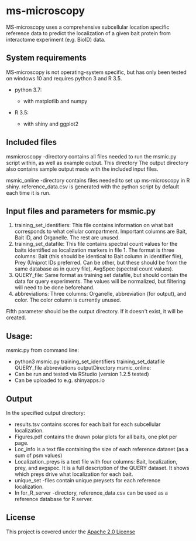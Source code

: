 # ms-microscopy
MS-microscopy uses a comprehensive subcellular location specific reference data to predict the localization of a given bait protein from interactome experiment (e.g. BioID) data.

## System requirements
MS-microscopy is not operating-system specific, but has only been tested on windows 10 and requires python 3 and R 3.5.

- python 3.7:
  - with matplotlib and numpy

- R 3.5:
  - with shiny and ggplot2

## Included files
msmicroscopy -directory contains all files needed to run the msmic.py script within, as well as example output. This directory The output directory also contains sample output made with the included input files.

msmic_online -directory contains files needed to set up ms-microscopy in R shiny. reference_data.csv is generated with the python script by default each time it is run. 

## Input files and parameters for msmic.py 
1. training_set_identifiers: This file contains information on what bait corresponds to what cellular compartment. Important columns are Bait, Bait ID, and Organelle. The rest are unused. 
2. training_set_datafile: This file contains spectral count values for the baits identified as localization markers in file 1. The format is three columns: Bait (this should be identical to Bait column in identifier file), Prey (Uniprot IDs preferred. Can be other, but these should be from the same database as in query file), AvgSpec (spectral count values).
3. QUERY_file: Same format as training set datafile, but should contain the data for query experiments. The values will be normalized, but filtering will need to be done beforehand. 
4. abbreviations: Three columns: Organelle, abbreviation (for output), and color. The color column is currently unused.

Fifth parameter should be the output directory. If it doesn't exist, it will be created. 

## Usage: 
msmic.py from command line: 
- python3 msmic.py training_set_identifiers training_set_datafile QUERY_file abbreviations outputDirectory
msmic_online:
- Can be run and tested via RStudio (version 1.2.5 tested)
- Can be uploaded to e.g. shinyapps.io 

## Output
In the specified output directory: 
- results.tsv contains scores for each bait for each subcellular localization.
- Figures.pdf contains the drawn polar plots for all baits, one plot per page.
- Loc_info is a text file containing the size of each reference dataset (as a sum of psm values)
- Localization_preys is a text file with four columns: Bait, localization, prey, and avgspec. It is a full description of the QUERY dataset. It shows which preys drive what localization for each bait.
- unique_set -files contain unique preysets for each reference localization.
- In for_R_server -directory, reference_data.csv can be used as a reference database for R server.

## License

This project is covered under the [Apache 2.0 License](https://github.com/kamms/ms-microscopy/blob/master/LICENSE)
